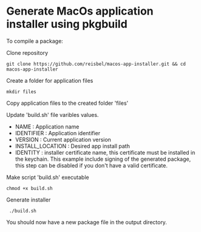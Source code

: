 # Generate MacOs application installer using pkgbuild

To compile a package:

Clone repository
```
git clone https://github.com/reisbel/macos-app-installer.git && cd macos-app-installer
```

Create a folder for application files
```
mkdir files
```

Copy application files to the created folder 'files'

Update 'build.sh' file varibles values.
- NAME : Application name
- IDENTIFIER : Application identifier
- VERSION : Current application version
- INSTALL_LOCATION : Desired app install path
- IDENTITY : installer certificate name, this certificate must be installed in the keychain. This example include signing of the generated package, this step can be disabled if you don't have a valid certificate.

Make script 'build.sh' executable
```
chmod +x build.sh
```

Generate installer
```
 ./build.sh
 ```

You should now have a new package file in the output directory.

